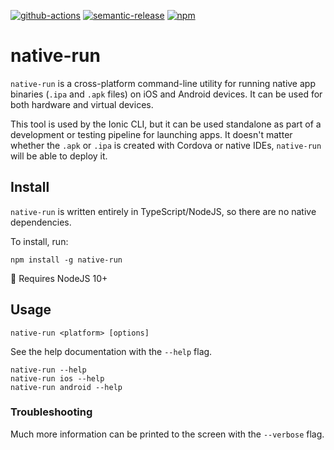 [![github-actions](https://img.shields.io/github/actions/workflow/status/ionic-team/native-run/ci.yml?branch=develop&style=flat-square)](https://github.com/ionic-team/native-run/actions?query=workflow%3ACI)
[![semantic-release](https://img.shields.io/badge/%20%20%F0%9F%93%A6%F0%9F%9A%80-semantic--release-e10079.svg?style=flat-square)](https://github.com/semantic-release/semantic-release)
[![npm](https://img.shields.io/npm/v/native-run.svg?style=flat-square)](https://www.npmjs.com/package/native-run)

# native-run

`native-run` is a cross-platform command-line utility for running native app binaries (`.ipa` and `.apk` files) on iOS and Android devices. It can be used for both hardware and virtual devices.

This tool is used by the Ionic CLI, but it can be used standalone as part of a development or testing pipeline for launching apps. It doesn't matter whether the `.apk` or `.ipa` is created with Cordova or native IDEs, `native-run` will be able to deploy it.

## Install

`native-run` is written entirely in TypeScript/NodeJS, so there are no native dependencies.

To install, run:

```
npm install -g native-run
```

:memo: Requires NodeJS 10+

## Usage

```
native-run <platform> [options]
```

See the help documentation with the `--help` flag.

```
native-run --help
native-run ios --help
native-run android --help
```

### Troubleshooting

Much more information can be printed to the screen with the `--verbose` flag.
